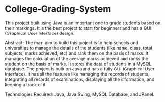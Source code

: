 # College-Grading-System
This project built using Java is an important one to grade students based on their markings. It is the best project to start for beginners and has a GUI (Graphical User Interface) design. 

Abstract: The main aim to build this project is to help schools and universities to manage the details of the students (like name, class, total subjects, marks achieved, etc) and rank them on the basis of marks. It manages the calculation of the average marks achieved and ranks the student on the basis of marks. It stores the data of students in a MySQL database. The project is built on Java and has a fully GUI (Graphical User Interface). It has all the features like managing the records of students, integrating all records of examinations, displaying all the information, and keeping a track of it. 

Technologies Required: Java, Java Swing, MySQL Database, and JPanel.
